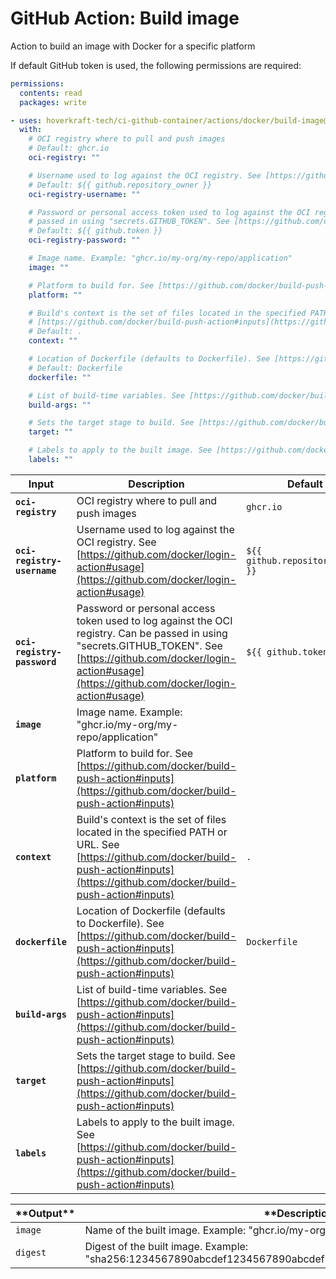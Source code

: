 <!-- start title -->

# GitHub Action: Build image

<!-- end title -->
<!-- start description -->

Action to build an image with Docker for a specific platform

<!-- end description -->
<!-- start contents -->
<!-- end contents -->

If default GitHub token is used, the following permissions are required:

```yml
permissions:
  contents: read
  packages: write
```

<!-- start usage -->

```yaml
- uses: hoverkraft-tech/ci-github-container/actions/docker/build-image@v0.11.2
  with:
    # OCI registry where to pull and push images
    # Default: ghcr.io
    oci-registry: ""

    # Username used to log against the OCI registry. See [https://github.com/docker/login-action#usage](https://github.com/docker/login-action#usage)
    # Default: ${{ github.repository_owner }}
    oci-registry-username: ""

    # Password or personal access token used to log against the OCI registry. Can be
    # passed in using "secrets.GITHUB_TOKEN". See [https://github.com/docker/login-action#usage](https://github.com/docker/login-action#usage)
    # Default: ${{ github.token }}
    oci-registry-password: ""

    # Image name. Example: "ghcr.io/my-org/my-repo/application"
    image: ""

    # Platform to build for. See [https://github.com/docker/build-push-action#inputs](https://github.com/docker/build-push-action#inputs)
    platform: ""

    # Build's context is the set of files located in the specified PATH or URL. See
    # [https://github.com/docker/build-push-action#inputs](https://github.com/docker/build-push-action#inputs)
    # Default: .
    context: ""

    # Location of Dockerfile (defaults to Dockerfile). See [https://github.com/docker/build-push-action#inputs](https://github.com/docker/build-push-action#inputs)
    # Default: Dockerfile
    dockerfile: ""

    # List of build-time variables. See [https://github.com/docker/build-push-action#inputs](https://github.com/docker/build-push-action#inputs)
    build-args: ""

    # Sets the target stage to build. See [https://github.com/docker/build-push-action#inputs](https://github.com/docker/build-push-action#inputs)
    target: ""

    # Labels to apply to the built image. See [https://github.com/docker/build-push-action#inputs](https://github.com/docker/build-push-action#inputs)
    labels: ""
```

<!-- end usage -->
<!-- start inputs -->

| **Input**                              | **Description**                                                                                                                                                                                                         | **Default**                                 | **Required** |
| -------------------------------------- | ----------------------------------------------------------------------------------------------------------------------------------------------------------------------------------------------------------------------- | ------------------------------------------- | ------------ |
| **<code>oci-registry</code>**          | OCI registry where to pull and push images                                                                                                                                                                              | <code>ghcr.io</code>                        | **true**     |
| **<code>oci-registry-username</code>** | Username used to log against the OCI registry. See [https://github.com/docker/login-action#usage](https://github.com/docker/login-action#usage)                                                                         | <code>${{ github.repository_owner }}</code> | **true**     |
| **<code>oci-registry-password</code>** | Password or personal access token used to log against the OCI registry. Can be passed in using "secrets.GITHUB_TOKEN". See [https://github.com/docker/login-action#usage](https://github.com/docker/login-action#usage) | <code>${{ github.token }}</code>            | **true**     |
| **<code>image</code>**                 | Image name. Example: "ghcr.io/my-org/my-repo/application"                                                                                                                                                               |                                             | **true**     |
| **<code>platform</code>**              | Platform to build for. See [https://github.com/docker/build-push-action#inputs](https://github.com/docker/build-push-action#inputs)                                                                                     |                                             | **true**     |
| **<code>context</code>**               | Build's context is the set of files located in the specified PATH or URL. See [https://github.com/docker/build-push-action#inputs](https://github.com/docker/build-push-action#inputs)                                  | <code>.</code>                              | **false**    |
| **<code>dockerfile</code>**            | Location of Dockerfile (defaults to Dockerfile). See [https://github.com/docker/build-push-action#inputs](https://github.com/docker/build-push-action#inputs)                                                           | <code>Dockerfile</code>                     | **false**    |
| **<code>build-args</code>**            | List of build-time variables. See [https://github.com/docker/build-push-action#inputs](https://github.com/docker/build-push-action#inputs)                                                                              |                                             | **false**    |
| **<code>target</code>**                | Sets the target stage to build. See [https://github.com/docker/build-push-action#inputs](https://github.com/docker/build-push-action#inputs)                                                                            |                                             | **false**    |
| **<code>labels</code>**                | Labels to apply to the built image. See [https://github.com/docker/build-push-action#inputs](https://github.com/docker/build-push-action#inputs)                                                                        |                                             | **false**    |

<!-- end inputs -->
<!-- start outputs -->

| \***\*Output\*\***  | \***\*Description\*\***                                                                                       | \***\*Default\*\*** | \***\*Required\*\*** |
| ------------------- | ------------------------------------------------------------------------------------------------------------- | ------------------- | -------------------- |
| <code>image</code>  | Name of the built image. Example: "ghcr.io/my-org/my-repo/application"                                        | undefined           | undefined            |
| <code>digest</code> | Digest of the built image. Example: "sha256:1234567890abcdef1234567890abcdef1234567890abcdef1234567890abcdef" | undefined           | undefined            |

<!-- end outputs -->
<!-- start [.github/ghadocs/examples/] -->
<!-- end [.github/ghadocs/examples/] -->
